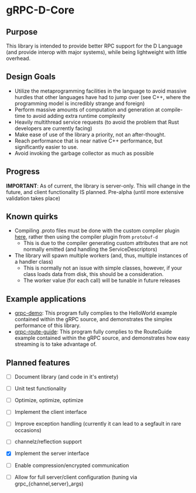 gRPC-D-Core
======
## Purpose
This library is intended to provide better RPC support for the D Language (and provide interop with major systems), while being lightweight with little overhead.

## Design Goals
* Utilize the metaprogramming facilities in the language to avoid massive hurdles that other languages have had to jump over 
(see C++, where the programming model is incredibly strange and foreign)
* Perform massive amounts of computation and generation at compile-time to avoid adding extra runtime complexity
* Heavily multithread service requests (to avoid the problem that Rust developers are currently facing)
* Make ease of use of the library a priority, not an after-thought.
* Reach performance that is near native C++ performance, but significantly easier to use.
* Avoid invoking the garbage collector as much as possible

## Progress
**IMPORTANT**: As of current, the library is server-only. This will change in the future, and client functionality IS planned.
Pre-alpha (until more extensive validation takes place)

## Known quirks
* Compiling .proto files must be done with the custom compiler plugin [here](https://github.com/hatf0/grpc-d-compiler), rather then using the compiler plugin from `protobuf-d`
    * This is due to the compiler generating custom attributes that are not normally emitted (and handling the ServiceDescriptors) 
* The library will spawn multiple workers (and, thus, multiple instances of a handler class)
    * This is normally not an issue with simple classes, however, if your class loads data from disk, this should be a consideration.
    * The worker value (for each call) will be tunable in future releases
## Example applications
* [grpc-demo](https://github.com/hatf0/grpc-demo):
    This program fully complies to the HelloWorld example contained within the gRPC source,
    and demonstrates the simplex performance of this library.
* [grpc-route-guide](https://github.com/hatf0/grpcd-route-guide):
    This program fully complies to the RouteGuide example contained within the gRPC source,
    and demonstrates how easy streaming is to take advantage of.

## Planned features
- [ ] Document library (and code in it's entirety)
- [ ] Unit test functionality
- [ ] Optimize, optimize, optimize
- [ ] Implement the client interface
- [ ] Improve exception handling (currently it can lead to a segfault in rare occasions)
- [ ] channelz/reflection support 
- [X] Implement the server interface
- [ ] Enable compression/encrypted communication
- [ ] Allow for full server/client configuration (tuning via grpc_{channel,server}_args)

